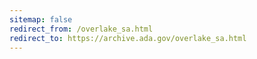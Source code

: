 ```yaml
---
sitemap: false 
redirect_from: /overlake_sa.html 
redirect_to: https://archive.ada.gov/overlake_sa.html 
---
```


